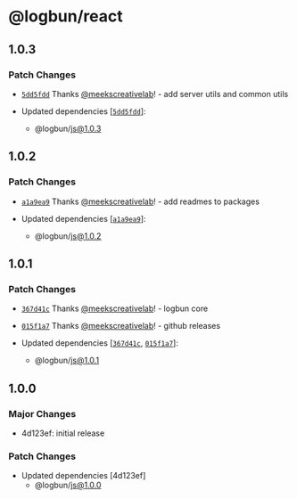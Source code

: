 # @logbun/react

## 1.0.3

### Patch Changes

- [`5dd5fdd`](https://github.com/logbun/logbun/commit/5dd5fdd5ba942f658c0def8216e82f873b63f53b) Thanks [@meekscreativelab](https://github.com/meekscreativelab)! - add server utils and common utils

- Updated dependencies [[`5dd5fdd`](https://github.com/logbun/logbun/commit/5dd5fdd5ba942f658c0def8216e82f873b63f53b)]:
  - @logbun/js@1.0.3

## 1.0.2

### Patch Changes

- [`a1a9ea9`](https://github.com/logbun/logbun/commit/a1a9ea9100e49f7533fa18f1275703b17e0b26e1) Thanks [@meekscreativelab](https://github.com/meekscreativelab)! - add readmes to packages

- Updated dependencies [[`a1a9ea9`](https://github.com/logbun/logbun/commit/a1a9ea9100e49f7533fa18f1275703b17e0b26e1)]:
  - @logbun/js@1.0.2

## 1.0.1

### Patch Changes

- [`367d41c`](https://github.com/logbun/logbun/commit/367d41cc96df2fd6874e98aa811f8d418a85e5ec) Thanks [@meekscreativelab](https://github.com/meekscreativelab)! - logbun core

- [`015f1a7`](https://github.com/logbun/logbun/commit/015f1a75ad9d788efbf4dd6c756aa5f19ff6abd6) Thanks [@meekscreativelab](https://github.com/meekscreativelab)! - github releases

- Updated dependencies [[`367d41c`](https://github.com/logbun/logbun/commit/367d41cc96df2fd6874e98aa811f8d418a85e5ec), [`015f1a7`](https://github.com/logbun/logbun/commit/015f1a75ad9d788efbf4dd6c756aa5f19ff6abd6)]:
  - @logbun/js@1.0.1

## 1.0.0

### Major Changes

- 4d123ef: initial release

### Patch Changes

- Updated dependencies [4d123ef]
  - @logbun/js@1.0.0
